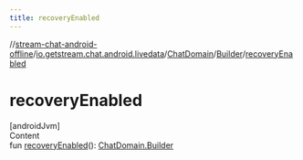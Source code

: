 ```yaml
---
title: recoveryEnabled
---
```

//[stream-chat-android-offline](../../../../index.md)/[io.getstream.chat.android.livedata](../../index.md)/[ChatDomain](../index.md)/[Builder](index.md)/[recoveryEnabled](recoveryEnabled.md)



# recoveryEnabled  
[androidJvm]  
Content  
fun [recoveryEnabled](recoveryEnabled.md)(): [ChatDomain.Builder](index.md)  



